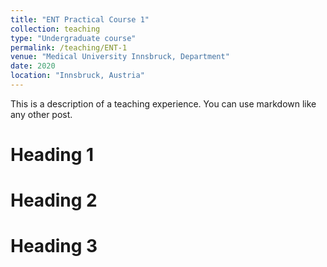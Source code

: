 ```yaml
---
title: "ENT Practical Course 1"
collection: teaching
type: "Undergraduate course"
permalink: /teaching/ENT-1
venue: "Medical University Innsbruck, Department"
date: 2020
location: "Innsbruck, Austria"
---
```


This is a description of a teaching experience. You can use markdown like any other post.

Heading 1
======

Heading 2
======

Heading 3
======
